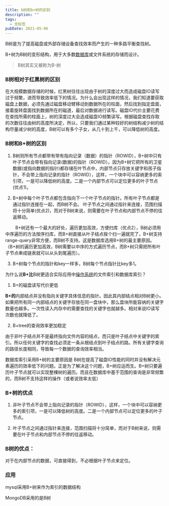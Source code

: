 ```yaml
---
title: b树和b+树的区别
description: ""
tags:
  - 无标签
pubDate: 2021-05-06
---
```



B树是为了提高磁盘或外部存储设备查找效率而产生的一种多路平衡查找树。



B+树为B树的变形结构，用于大多数[数据库](http://lib.csdn.net/base/mysql)或文件系统的存储而设计。



<!-- more -->



>B树其实又被称为B-树



### B树相对于红黑树的区别



在大规模数据存储的时候，红黑树往往出现由于树的深度过大而造成磁盘IO读写过于频繁，进而导致效率低下的情况。为什么会出现这样的情况，我们知道要获取磁盘上数据，必须先通过磁盘移动臂移动到数据所在的柱面，然后找到指定盘面，接着旋转盘面找到数据所在的磁道，最后对数据进行读写。磁盘IO代价主要花费在查找所需的柱面上，树的深度过大会造成磁盘IO频繁读写。根据磁盘查找存取的次数往往由树的高度所决定，所以，只要我们通过某种较好的树结构减少树的结构尽量减少树的高度，B树可以有多个子女，从几十到上千，可以降低树的高度。



### B树和B+树的区别



1. B树则所有节点都带有带有指向记录（数据）的指针（ROWID），B+树中只有叶子节点会带有指向记录(数据)的指针（ROWID）。因为B+树它把所有的卫星数据(或指向数据的指针)都存储在叶节点中，内部节点只存放关键字和孩子指针，不会带上指向记录的指针（ROWID），这样，一个块中可以容纳更多的索引项，一是可以降低树的高度。二是一个内部节点可以定位更多的叶子节点(优点1)。



2. B+树中每个叶子节点都包含指向下一个叶子节点的指针。所有叶子节点都是通过指针连接在一起，而B树不会。 叶子节点之间通过指针来连接，范围扫描将十分简单(优点2)，而对于B树来说，则需要在叶子节点和内部节点不停的往返移动。



　　 B+树还有一个最大的好处，遍历更加高效，方便扫库（优点2），B树必须用中序遍历的方法按序扫库，而B+树直接从叶子结点挨个扫一遍就完了，B+树支持range-query非常方便，而B树不支持。这是数据库选用B+树的最主要原因。（B+树的遍历更加高效，B树需要以中序的方式遍历节点，而B+树只需把所有叶子节点串成链表就可以从头到尾遍历）。



3. B+树每个节点的指针和key一样多，B树每个节点指针比key多1。



为什么说**B+比**B树更适合实际应用中[操作系统](http://lib.csdn.net/base/operatingsystem)的文件索引和数据库索引？



1) B+的磁盘读写代价更低



**B+的**内部结点并没有指向关键字具体信息的指针。因此其内部结点相对B树更小。如果把所有同一内部结点的关键字存放在同一盘块中，那么盘块所能容纳的关键字数量也越多。一次性读入内存中的需要查找的关键字也就越多。相对来说IO读写次数也就降低了。



2) B+tree的查询效率更加稳定



由于非叶子结点并不是最终指向文件内容的结点，而只是叶子结点中关键字的索引。所以任何关键字的查找必须走一条从根结点到叶子结点的路。所有关键字查询的路径长度相同，导致每一个数据的查询效率相当。



数据库索引采用B+树的主要原因是 B树在提高了磁盘IO性能的同时并没有解决元素遍历的效率低下的问题。正是为了解决这个问题，B+树应运而生。B+树只要遍历叶子节点就可以实现整棵树的遍历。而且在数据库中基于范围的查询是非常频繁的，而B树不支持这样的操作（或者说效率太低）



### B+树的优点



1. 非叶子节点不会带上指向记录的指针（ROWID），这样，一个块中可以容纳更多的索引项，一是可以降低树的高度。二是一个内部节点可以定位更多的叶子节点。



2. 叶子节点之间通过指针来连接，范围扫描将十分简单，而对于B树来说，则需要在叶子节点和内部节点不停的往返移动。



### B树的优点：



对于在内部节点的数据，可直接得到，不必根据叶子节点来定位。



### 应用



mysql采用B+树来作为索引的数据结构



MongoDB采用的是B树